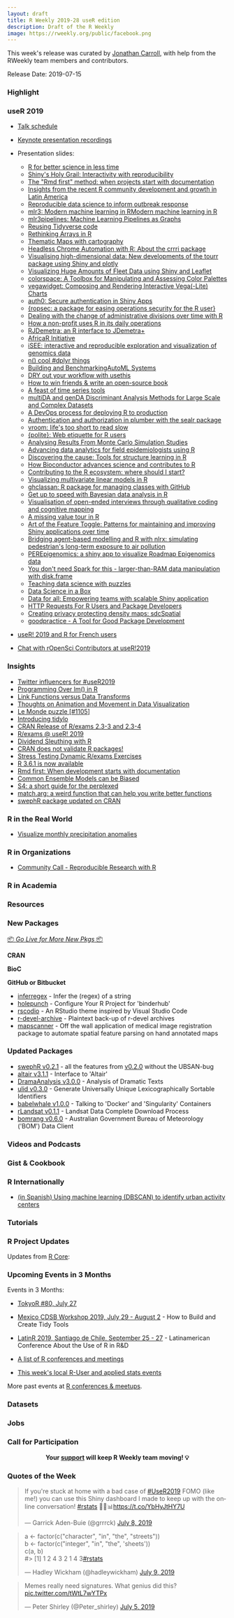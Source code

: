 ```yaml
---
layout: draft
title: R Weekly 2019-28 useR edition
description: Draft of the R Weekly
image: https://rweekly.org/public/facebook.png
---
```


This week's release was curated by [Jonathan Carroll](https://twitter.com/carroll_jono), with help from the RWeekly team members and contributors.

Release Date: 2019-07-15

###  Highlight


### useR 2019

+ [Talk schedule](http://www.user2019.fr/talk_schedule/)
+ [Keynote presentation recordings](https://www.youtube.com/channel/UC_R5smHVXRYGhZYDJsnXTwg/search?query=user2019)
+ Presentation slides:
    + [R for better science in less time](https://github.com/jules32/useR-2019-keynote?files=1)
    + [Shiny's Holy Grail: Interactivity with reproducibility](https://github.com/jcheng5/shinymeta-user2019-talk)
    + [The "Rmd first" method: when projects start with documentation](https://github.com/statnmap/prez/blob/master/2019-07_useR_Toulouse.pdf)
    + [Insights from the recent R community development and growth in Latin America](https://lacion.rbind.io/talk/2019_user/)
    + [Reproducible data science to inform outbreak response](https://docs.google.com/presentation/d/1yjEideF-YcNerme6O-GQ3ZSAJQ51ZpBdAZTYpeYx8AY/edit#slide=id.p)
    + [mlr3: Modern machine learning in RModern machine learning in R](https://github.com/mlr-org/mlr-outreach/blob/master/2019_useR/mlr3-useR-2019.pdf)
    + [mlr3pipelines: Machine Learning Pipelines as Graphs](https://github.com/mlr-org/mlr-outreach/blob/master/2019_useR/mlr3pipelines-useR-2019.pdf)
    + [Reusing Tidyverse code](https://speakerdeck.com/lionelhenry/reusing-tidyverse-code)
    + [Rethinking Arrays in R](https://speakerdeck.com/davisvaughan/user-2019-rray)
    + [Thematic Maps with cartography](https://rcarto.github.io/user2019/#1)
    + [Headless Chrome Automation with R: About the crrri package](https://cderv.gitlab.io/user2019-crrri/#1)
    + [Visualising high-dimensional data: New developments of the tourr package using Shiny and plotly](https://uschilaa.github.io/useR2019/#1)
    + [Visualizing Huge Amounts of Fleet Data using Shiny and Leaflet](https://github.com/wittmaan/UseR2019/blob/master/slides/slides_wittmann_20190619.pdf)
    + [colorspace: A Toolbox for Manipulating and Assessing Color Palettes](chrome-extension://oemmndcbldboiebfnladdacbdfmadadm/https://eeecon.uibk.ac.at/~zeileis/papers/useR-2019.pdf)
    + [vegawidget: Composing and Rendering Interactive Vega(-Lite) Charts](https://vegawidget.rbind.io/posts/2019-07-10-user-2019-presentation/)
    + [auth0: Secure authentication in Shiny Apps](https://github.com/jtrecenti/slides/blob/master/20190620_auth0/index.pdf)
    + [{ropsec: a package for easing operations security for the R user}](https://speakerdeck.com/czeildi/ropsec-a-package-for-easing-operations-security-for-the-r-user)
    + [Dealing with the change of administrative divisions over time with R](https://antuki.github.io/slides/20190710_userToulouse/20190710_userToulouse.html#1)
    + [How a non-profit uses R in its daily operations](https://docs.google.com/presentation/d/e/2PACX-1vT46Ht1ytAUxiX40Lw-viuX7Du15VtkB8UXLhwE8RwBIi1k-AuFhLEzZEPlVbOKt43ifMD5MCZOAhh5/pub?start=false&loop=false&delayms=60000&slide=id.p)
    + [RJDemetra: an R interface to JDemetra+](https://aqlt.github.io/slides/2019%20-%2007%20-%20useR!%202019/rjdemetra.pdf)
    + [AfricaR Initiative](https://github.com/Shelmith-Kariuki/Presentations/blob/master/AfricaR_UseR!2019.pdf)
    + [iSEE: interactive and reproducible exploration and visualization of genomics data](https://federicomarini.github.io/useR2019/#1)
    + [n() cool #dplyr things](https://speakerdeck.com/romainfrancois/n-cool-number-dplyr-things)
    + [Building and BenchmarkingAutoML Systems](https://github.com/h2oai/h2o-meetups/blob/master/2019_07_11_UseR_Toulouse_AutoMLBenchmark/automl_benchmarking_UseR_july2019.pdf)
    + [DRY out your workflow with usethis](https://github.com/jennybc/2019-07_useR-toulouse-usethis/blob/master/DRY-out-workflow-usethis.pdf)
    + [How to win friends & write an open-source book](https://geocompr.github.io/user_19/presentation/#1)
    + [A feast of time series tools](https://robjhyndman.com/seminars/isf-feasts/)
    + [multiDA and genDA Discriminant Analysis Methods for Large Scale and Complex Datasets](https://sarahromanes.github.io/talks/useR2019/index.html#1)
    + [A DevOps process for deploying R to production](https://github.com/revodavid/RMLops/blob/master/user2019slides.pdf)
    + [Authentication and authorization in plumber with the sealr package](https://frie.codes/user2019_slides/#1)
    + [vroom: life's too short to read slow](https://speakerdeck.com/jimhester/vroom)
    + [{polite}: Web etiquette for R users](https://github.com/dmi3kno/user19-polite/blob/master/useR19%20-%20polite.pdf)
    + [Analysing Results From Monte Carlo Simulation Studies](https://github.com/ellessenne/rsimsum/blob/master/inst/Talks/ag-useR-2019.pdf)
    + [Advancing data analytics for field epidemiologists using R](https://docs.google.com/presentation/d/1OeyEBEH9IHXtFtExiXk-JMxLsYWoNtQCRqh2YkpcnkM/mobilepresent?slide=id.p)
    + [Discovering the cause: Tools for structure learning in R](https://github.com/annennenne/causalDisco/tree/master/slides)
    + [How Bioconductor advances science and contributes to R](https://docs.google.com/presentation/d/e/2PACX-1vQnSGdSu3iSrVTZadiuOEXXrnikX7qS_A4NBHDbNxVMojPy69zu_dLwWH5pjAb1chY4Jz5n74y72Q4z/pub?start=false&loop=false&delayms=3000&slide=id.p)
    + [Contributing to the R ecosystem: where should I start?](https://speakerdeck.com/colinfay/contributing-to-the-r-ecosystem)
    + [Visualizing multivariate linear models in R](http://datavis.ca/papers/useR2019-2x2.pdf)
    + [ghclassan: R package for managing classes with GitHub](https://github.com/rundel/Presentations/blob/master/UseR2019/UseR2019.pdf)
    + [Get up to speed with Bayesian data analysis in R](https://docs.google.com/presentation/d/1Lv5_IBi_PXbtp8FbA8-qBI0PwJAvPlP9OZ-6t6l6gwM/edit#slide=id.p)
    + [Visualisation of open-ended interviews through qualitative coding and cognitive mapping](https://frdvnw.gitlab.io/user2019/)
    + [A missing value tour in R](http://juliejosse.com/wp-content/uploads/2019/07/useRjosse_2019.pdf)
    + [Art of the Feature Toggle: Patterns for maintaining and improving Shiny applications over time](https://speakerdeck.com/kellobri/art-of-the-feature-toggle)
    + [Bridging agent-based modelling and R with nlrx: simulating pedestrian's long-term exposure to air pollution](https://github.com/mrsensible/user2019)
    + [PEREpigenomics: a shiny app to visualize Roadmap Epigenomics data](https://gdevailly.github.io/devailly_perepigenomics_useR2019/devailly_PEREpigenomics_useR.html#1)
    + [You don't need Spark for this - larger-than-RAM data manipulation with disk.frame](https://www.beautiful.ai/player/-LjSuALfOEI8eYcGj_SD/diskframe-useR-2019)
    + [Teaching data science with puzzles](https://github.com/isteves/ds-puzzles)
    + [Data Science in a Box](https://speakerdeck.com/minecr/data-science-in-a-box)
    + [Data for all: Empowering teams with scalable Shiny application](https://www.slideshare.net/RuanPearceAuthers/data-for-all-empowering-teams-with-scalable-shiny-applications-user-2019)
    + [HTTP Requests For R Users and Package Developers](https://scotttalks.info/user-http/#/intro)
    + [Creating privacy protecting density maps: sdcSpatial](https://github.com/edwindj/sdcSpatial/raw/master/useR2019/presentation.pdf)
    + [goodpractice - A Tool for Good Package Development](https://mangothecat.github.io/goodpractice/index.html)

+ [useR! 2019 and R for French users](https://f.briatte.org/r/user-2019-and-r-for-french-users)
+ [Chat with rOpenSci Contributors at useR!2019](https://ropensci.org/blog/2019/07/08/user2019/)


### Insights

+ [Twitter influencers for #useR2019](https://johnguerra.co/viz/influentials/story/?hashtag=useR2019)
+ [Programming Over lm() in R](http://www.win-vector.com/blog/2019/07/programming-over-lm-in-r/)
+ [Link Functions versus Data Transforms](http://www.win-vector.com/blog/2019/07/link-functions-versus-data-transforms/)
+ [Thoughts on Animation and Movement in Data Visualization](http://daranzolin.github.io/2019-07-07-animation-thoughts/)
+ [Le Monde puzzle [#1105]](https://xianblog.wordpress.com/2019/07/08/le-monde-puzzle-1105/)
+ [Introducing tidylo](https://juliasilge.com/blog/introducing-tidylo/)
+ [CRAN Release of R/exams 2.3-3 and 2.3-4](http://www.R-exams.org/general/cran_release_234/)
+ [R/exams @ useR! 2019](http://www.R-exams.org/general/user2019/)
+ [Dividend Sleuthing with R](https://rviews.rstudio.com/2019/07/09/dividend-sleuthing-with-r/)
+ [CRAN does not validate R packages!](https://xianblog.wordpress.com/2019/07/10/cran-does-not-validate-r-packages/)
+ [Stress Testing Dynamic R/exams Exercises](http://www.R-exams.org/tutorials/stresstest/)
+ [R 3.6.1 is now available](https://blog.revolutionanalytics.com/2019/07/r-361-is-now-available.html)
+ [Rmd first: When development starts with documentation](https://rtask.thinkr.fr/blog/rmd-first-when-development-starts-with-documentation/)
+ [Common Ensemble Models can be Biased](http://www.win-vector.com/blog/2019/07/common-ensemble-models-can-be-biased/)
+ [S4: a short guide for the perplexed](https://stuartlee.org/post/content/post/2019-07-09-s4-a-short-guide-for-perplexed/)
+ [match.arg: a weird function that can help you write better functions](https://alistaire.rbind.io/blog/match.arg/)
+ [swephR package updated on CRAN ](https://stubner.me/2019/07/swephr-v0-2-0/)

### R in the Real World

+ [Visualize monthly precipitation anomalies](https://dominicroye.github.io/en/2019/visualize-monthly-precipitation-anomalies/)

###  R in Organizations

+ [Community Call - Reproducible Research with R](https://ropensci.org/blog/2019/07/11/commcall-jul2019/)

###  R in Academia



###  Resources



###  New Packages

<p class="added-hostname"><a href="https://rweekly.org/live" target="_blank" class="externalLink">📦 <i>Go Live for More New Pkgs</i> 📦</a></p>

**CRAN**


**BioC**



**GitHub or Bitbucket**

+ [inferregex](https://github.com/daranzolin/inferregex) - Infer the (regex) of a string
+ [holepunch](https://karthik.github.io/holepunch/) - Configure Your R Project for 'binderhub'
+ [rscodio](https://github.com/anthonynorth/rscodeio) - An RStudio theme inspired by Visual Studio Code
+ [r-devel-archive](https://github.com/MichaelChirico/r-devel-archive) - Plaintext back-up of r-devel archives
+ [mapscanner](https://github.com/mpadge/mapscanner) - Off the wall application of medical image registration package to automate spatial feature parsing on hand annotated maps


### Updated Packages

+ [swephR v0.2.1](https://stubner.me/2019/07/swephr-v0-2-1/) - all the features from [v0.2.0](https://stubner.me/2019/07/swephr-v0-2-0/) without the UBSAN-bug
+ [altair v3.1.1](https://cran.r-project.org/package=altair) - Interface to 'Altair'
+ [DramaAnalysis v3.0.0](https://cran.r-project.org/package=DramaAnalysis) - Analysis of Dramatic Texts
+ [ulid v0.3.0](https://cran.r-project.org/package=ulid) - Generate Universally Unique Lexicographically Sortable Identifiers
+ [babelwhale v1.0.0](https://cran.r-project.org/package=babelwhale) - Talking to 'Docker' and 'Singularity' Containers
+ [rLandsat v0.1.1](https://cran.r-project.org/package=rLandsat) - Landsat Data Complete Download Process
+ [bomrang v0.6.0](https://cran.r-project.org/web/packages/bomrang/index.html) - Australian Government Bureau of Meteorology ('BOM') Data Client



###  Videos and Podcasts



### Gist & Cookbook



### R Internationally

+ [(in Spanish) Using machine learning (DBSCAN) to identify urban activity centers](https://bitsandbricks.github.io/post/dbscan-machine-learning-para-detectar-centros-de-actividad-urbana/)

###  Tutorials



<!--<div class="post-more-begin></div><div class="post-more-end"></div>-->

###  R Project Updates

Updates from [R Core](http://developer.r-project.org/blosxom.cgi/R-devel/NEWS):


###  Upcoming Events in 3 Months

Events in 3 Months:

+ [TokyoR #80, July 27](https://tokyor.connpass.com/)

+ [Mexico CDSB Workshop 2019, July 29 - August 2](https://comunidadbioinfo.github.io/post/building-tidy-tools-cdsb-runconf-2019/) - How to Build and Create Tidy Tools

+ [LatinR 2019, Santiago de Chile, September 25 - 27](http://latin-r.com) - Latinamerican Conference About the Use of R in R&D

+ [A list of R conferences and meetings](https://jumpingrivers.github.io/meetingsR/events.html)

+ [This week's local R-User and applied stats events](https://community.rstudio.com/c/irl)


More past events at [R conferences & meetups](https://conf.rweekly.org).


### Datasets

### Jobs




###  Call for Participation

<p class="hide-support added-hostname support-rweekly" style="text-align: center;font-weight: bold;">Your <a class="non-visited externalLink" href="https://www.patreon.com/rweekly" onclick="pas(this)">support</a> will keep R Weekly team moving! 💡</p>

###  Quotes of the Week

<blockquote class="twitter-tweet"><p lang="en" dir="ltr">If you&#39;re stuck at home with a bad case of <a href="https://twitter.com/hashtag/UseR2019?src=hash&amp;ref_src=twsrc%5Etfw">#UseR2019</a> FOMO (like me!) you can use this Shiny dashboard I made to keep up with the online conversation! <a href="https://twitter.com/hashtag/rstats?src=hash&amp;ref_src=twsrc%5Etfw">#rstats</a> 🥐🦄📊<a href="https://t.co/YbHyJtHY7U">https://t.co/YbHyJtHY7U</a></p>&mdash; Garrick Aden-Buie (@grrrck) <a href="https://twitter.com/grrrck/status/1148323716574654464?ref_src=twsrc%5Etfw">July 8, 2019</a></blockquote> <script async src="https://platform.twitter.com/widgets.js" charset="utf-8"></script>

<blockquote class="twitter-tweet"><p lang="en" dir="ltr">a &lt;- factor(c(&quot;character&quot;, &quot;in&quot;, &quot;the&quot;, &quot;streets&quot;))<br>b &lt;- factor(c(&quot;integer&quot;, &quot;in&quot;, &quot;the&quot;, &#39;sheets&#39;))<br>c(a, b)<br>#&gt; [1] 1 2 4 3 2 1 4 3<a href="https://twitter.com/hashtag/rstats?src=hash&amp;ref_src=twsrc%5Etfw">#rstats</a></p>&mdash; Hadley Wickham (@hadleywickham) <a href="https://twitter.com/hadleywickham/status/1148495372530212866?ref_src=twsrc%5Etfw">July 9, 2019</a></blockquote> <script async src="https://platform.twitter.com/widgets.js" charset="utf-8"></script>

<blockquote class="twitter-tweet"><p lang="en" dir="ltr">Memes really need signatures. What genius did this? <a href="https://t.co/tWtL7wYTPx">pic.twitter.com/tWtL7wYTPx</a></p>&mdash; Peter Shirley (@Peter_shirley) <a href="https://twitter.com/Peter_shirley/status/1147273341461356544?ref_src=twsrc%5Etfw">July 5, 2019</a></blockquote> <script async src="https://platform.twitter.com/widgets.js" charset="utf-8"></script>